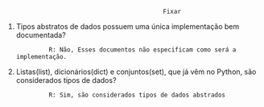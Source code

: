                                                 Fixar

1. Tipos abstratos de dados possuem uma única implementação bem documentada?

                R: Não, Esses documentos não especificam como será a implementação.

2. Listas(list), dicionários(dict) e conjuntos(set), que já vêm no Python, são considerados tipos de dados?

                R: Sim, são considerados tipos de dados abstrados